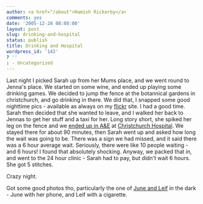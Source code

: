 ```yaml
---
author: <a href="/about">Hamish Rickerby</a>
comments: yes
date: '2005-12-28 08:08:00'
layout: post
slug: drinking-and-hospital
status: publish
title: Drinking and Hospital
wordpress_id: '142'
? ''
: - Uncategorized
---
```


Last night I picked Sarah up from her Mums place, and we went round to Jenna's place.  We started on some wine, and ended up playing some drinking games.  We decided to jump the fence at the botannical gardens in christchurch, and go drinking in there.  We did that, I snapped some good nighttime pics - available as always on my <a href='http://flickr.com/photos/rickerbh/'>flickr</a> site.  I had a good time.  Sarah then decided that she wanted to leave, and I walked her back to Jennas to get her stuff and a taxi for her.  Long story short, she spiked her leg on the fence and we <a href='http://flickr.com/photos/rickerbh/78453160/'>ended up in A&amp;E</a> at <a href='http://flickr.com/photos/rickerbh/78453637/'>Christchurch Hospital</a>.  We stayed there for about 90 minutes, then Sarah went up and asked how long the wait was going to be.  There was a sign we had missed, and it said there was a 6 hour average wait.  Seriously, there were like 10 people waiting - and 6 hours!  I found that absolutely shocking.  Anyway, we packed that in, and went to the 24 hour clinic - Sarah had to pay, but didn't wait 6 hours.  She got 5 stitches.<p>Crazy night.<p>Got some good photos tho, particularly the one of <a href='http://flickr.com/photos/rickerbh/78452334/'>June and Leif</a> in the dark - June with her phone, and Leif with a cigarette.